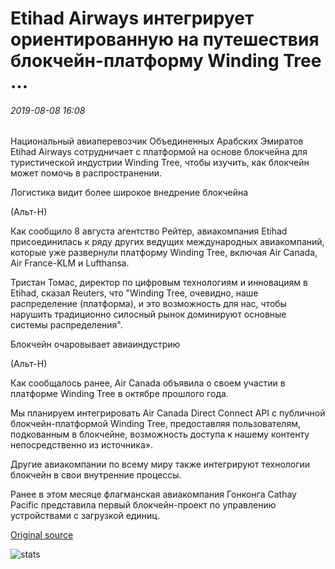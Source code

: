 # Etihad Airways интегрирует ориентированную на путешествия блокчейн-платформу Winding Tree ...

###### 2019-08-08 16:08

Национальный авиаперевозчик Объединенных Арабских Эмиратов Etihad Airways сотрудничает с платформой на основе блокчейна для туристической индустрии Winding Tree, чтобы изучить, как блокчейн может помочь в распространении.

Логистика видит более широкое внедрение блокчейна

(Альт-Н)

Как сообщило 8 августа агентство Рейтер, авиакомпания Etihad присоединилась к ряду других ведущих международных авиакомпаний, которые уже развернули платформу Winding Tree, включая Air Canada, Air France-KLM и Lufthansa.

Тристан Томас, директор по цифровым технологиям и инновациям в Etihad, сказал Reuters, что "Winding Tree, очевидно, наше распределение (платформа), и это возможность для нас, чтобы нарушить традиционно силосный рынок доминируют основные системы распределения".

Блокчейн очаровывает авиаиндустрию

(Альт-Н)

Как сообщалось ранее, Air Canada объявила о своем участии в платформе Winding Tree в октябре прошлого года.

Мы планируем интегрировать Air Canada Direct Connect API с публичной блокчейн-платформой Winding Tree, предоставляя пользователям, подкованным в блокчейне, возможность доступа к нашему контенту непосредственно из источника».

Другие авиакомпании по всему миру также интегрируют технологии блокчейн в свои внутренние процессы.

Ранее в этом месяце флагманская авиакомпания Гонконга Cathay Pacific представила первый блокчейн-проект по управлению устройствами с загрузкой единиц.

[Original source](https://cointelegraph.com/news/etihad-airways-integrates-travel-focused-blockchain-platform-winding-tree)

![stats](https://c.statcounter.com/11760860/0/a89fa40b/1/ "stats")